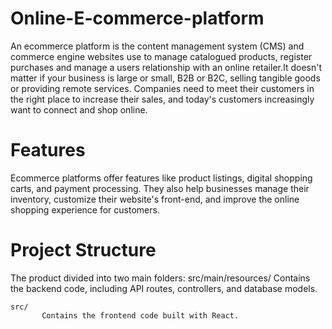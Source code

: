 # Online-E-commerce-platform

An ecommerce platform is the content management system (CMS) and commerce engine websites use to manage catalogued products, register purchases and manage a users relationship with an online retailer.It doesn't matter if your business is large or small, B2B or B2C, selling tangible goods or providing remote services. Companies need to meet their customers in the right place to increase their sales, and today's customers increasingly want to connect and shop online.



# Features


Ecommerce platforms offer features like product listings, digital shopping carts, and payment processing. They also help businesses manage their inventory, customize their website's front-end, and improve the online shopping experience for customers.

# Project Structure
The product divided into two main folders:
     src/main/resources/
                   Contains the backend code, including API routes, controllers, and database models.

    src/
           Contains the frontend code built with React.









